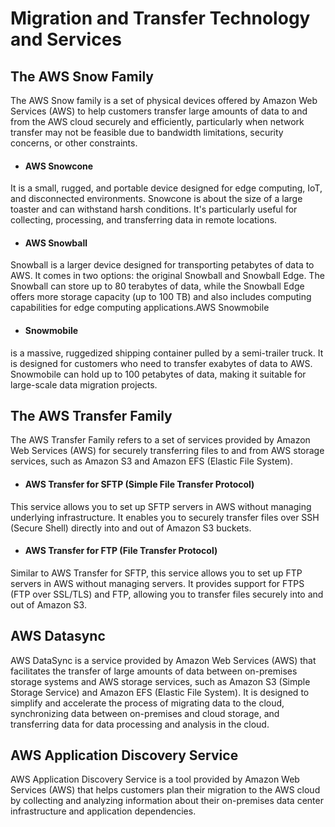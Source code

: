 # Migration and Transfer Technology and Services

## The AWS Snow Family

The AWS Snow family is a set of physical devices offered by Amazon Web Services (AWS) to help customers transfer large amounts of data to and from the AWS cloud securely and efficiently, particularly when network transfer may not be feasible due to bandwidth limitations, security concerns, or other constraints.

* #### AWS Snowcone

It is a small, rugged, and portable device designed for edge computing, IoT, and disconnected environments. Snowcone is about the size of a large toaster and can withstand harsh conditions. It's particularly useful for collecting, processing, and transferring data in remote locations.

* #### AWS Snowball

Snowball is a larger device designed for transporting petabytes of data to AWS. It comes in two options: the original Snowball and Snowball Edge. The Snowball can store up to 80 terabytes of data, while the Snowball Edge offers more storage capacity (up to 100 TB) and also includes computing capabilities for edge computing applications.AWS Snowmobile

* #### Snowmobile

 is a massive, ruggedized shipping container pulled by a semi-trailer truck. It is designed for customers who need to transfer exabytes of data to AWS. Snowmobile can hold up to 100 petabytes of data, making it suitable for large-scale data migration projects.

## The AWS Transfer Family

The AWS Transfer Family refers to a set of services provided by Amazon Web Services (AWS) for securely transferring files to and from AWS storage services, such as Amazon S3 and Amazon EFS (Elastic File System).

* #### AWS Transfer for SFTP (Simple File Transfer Protocol)

This service allows you to set up SFTP servers in AWS without managing underlying infrastructure. It enables you to securely transfer files over SSH (Secure Shell) directly into and out of Amazon S3 buckets.

* #### AWS Transfer for FTP (File Transfer Protocol)

Similar to AWS Transfer for SFTP, this service allows you to set up FTP servers in AWS without managing servers. It provides support for FTPS (FTP over SSL/TLS) and FTP, allowing you to transfer files securely into and out of Amazon S3.

## AWS Datasync

AWS DataSync is a service provided by Amazon Web Services (AWS) that facilitates the transfer of large amounts of data between on-premises storage systems and AWS storage services, such as Amazon S3 (Simple Storage Service) and Amazon EFS (Elastic File System). It is designed to simplify and accelerate the process of migrating data to the cloud, synchronizing data between on-premises and cloud storage, and transferring data for data processing and analysis in the cloud.

## AWS Application Discovery Service

AWS Application Discovery Service is a tool provided by Amazon Web Services (AWS) that helps customers plan their migration to the AWS cloud by collecting and analyzing information about their on-premises data center infrastructure and application dependencies.